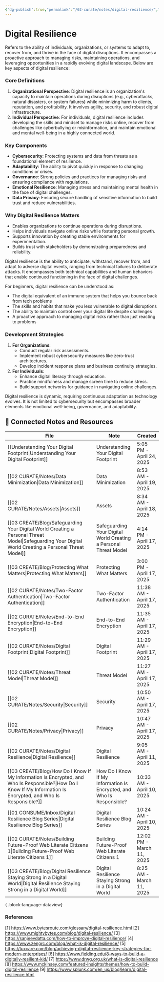 ```yaml
---
{"dg-publish":true,"permalink":"/02-curate/notes/digital-resilience/","title":"Digital Resilience","tags":["digital-resilience"]}
---
```


# Digital Resilience

Refers to the ability of individuals, organizations, or systems to adapt to, recover from, and thrive in the face of digital disruptions. It encompasses a proactive approach to managing risks, maintaining operations, and leveraging opportunities in a rapidly evolving digital landscape. Below are key aspects of digital resilience:

### **Core Definitions**
1. **Organizational Perspective**: Digital resilience is an organization's capacity to maintain operations during disruptions (e.g., cyberattacks, natural disasters, or system failures) while minimizing harm to clients, reputation, and profitability. It involves agility, security, and robust digital infrastructure.
2. **Individual Perspective**: For individuals, digital resilience includes developing the skills and mindset to manage risks online, recover from challenges like cyberbullying or misinformation, and maintain emotional and mental well-being in a highly connected world.

### **Key Components**
- **Cybersecurity**: Protecting systems and data from threats as a foundational element of resilience.
- **Adaptability**: The ability to pivot quickly in response to changing conditions or crises.
- **Governance**: Strong policies and practices for managing risks and ensuring compliance with regulations.
- **Emotional Resilience**: Managing stress and maintaining mental health in the face of digital challenges.
- **Data Privacy**: Ensuring secure handling of sensitive information to build trust and reduce vulnerabilities.

### **Why Digital Resilience Matters**
- Enables organizations to continue operations during disruptions.
- Helps individuals navigate online risks while fostering personal growth.
- Supports innovation by creating stable environments for experimentation.
- Builds trust with stakeholders by demonstrating preparedness and reliability.

Digital resilience is the ability to anticipate, withstand, recover from, and adapt to adverse digital events, ranging from technical failures to deliberate attacks. It encompasses both technical capabilities and human behaviors that enable continued functioning in the face of digital challenges.

For beginners, digital resilience can be understood as:
- The digital equivalent of an immune system that helps you bounce back from tech problems
- The skills and habits that make you less vulnerable to digital disruptions
- The ability to maintain control over your digital life despite challenges
- A proactive approach to managing digital risks rather than just reacting to problems
### **Development Strategies**
1. **For Organizations**:
   - Conduct regular risk assessments.
   - Implement robust cybersecurity measures like zero-trust architectures.
   - Develop incident response plans and business continuity strategies.
1. **For Individuals**:
   - Enhance digital literacy through education.
   - Practice mindfulness and manage screen time to reduce stress.
   - Build support networks for guidance in navigating online challenges.

Digital resilience is dynamic, requiring continuous adaptation as technology evolves. It is not limited to cybersecurity but encompasses broader elements like emotional well-being, governance, and adaptability.

## 📄 Connected Notes and Resources

| File                                                                                                                                                               | Note                                                                  | Created                   |
| ------------------------------------------------------------------------------------------------------------------------------------------------------------------ | --------------------------------------------------------------------- | ------------------------- |
| [[Understanding Your Digital Footprint\|Understanding Your Digital Footprint]]                                                                                  | Understanding Your Digital Footprint                                  | 5:05 PM - April 24, 2025  |
| [[02 CURATE/Notes/Data Minimization\|Data Minimization]]                                                                                                        | Data Minimization                                                     | 8:53 AM - April 19, 2025  |
| [[02 CURATE/Notes/Assets\|Assets]]                                                                                                                              | Assets                                                                | 8:34 AM - April 18, 2025  |
| [[03 CREATE/Blog/Safeguarding Your Digital World Creating a Personal Threat Model\|Safeguarding Your Digital World Creating a Personal Threat Model]]           | Safeguarding Your Digital World Creating a Personal Threat Model      | 4:14 PM - April 17, 2025  |
| [[03 CREATE/Blog/Protecting What Matters\|Protecting What Matters]]                                                                                             | Protecting What Matters                                               | 3:00 PM - April 17, 2025  |
| [[02 CURATE/Notes/Two-Factor Authentication\|Two-Factor Authentication]]                                                                                        | Two-Factor Authentication                                             | 11:38 AM - April 17, 2025 |
| [[02 CURATE/Notes/End-to-End Encryption\|End-to-End Encryption]]                                                                                                | End-to-End Encryption                                                 | 11:35 AM - April 17, 2025 |
| [[02 CURATE/Notes/Digital Footprint\|Digital Footprint]]                                                                                                        | Digital Footprint                                                     | 11:29 AM - April 17, 2025 |
| [[02 CURATE/Notes/Threat Model\|Threat Model]]                                                                                                                  | Threat Model                                                          | 11:27 AM - April 17, 2025 |
| [[02 CURATE/Notes/Security\|Security]]                                                                                                                          | Security                                                              | 10:50 AM - April 17, 2025 |
| [[02 CURATE/Notes/Privacy\|Privacy]]                                                                                                                            | Privacy                                                               | 10:47 AM - April 17, 2025 |
| [[02 CURATE/Notes/Digital Resilience\|Digital Resilience]]                                                                                                      | Digital Resilience                                                    | 9:05 AM - April 11, 2025  |
| [[03 CREATE/Blog/How Do I Know If My Information Is Encrypted, and Who Is Responsible?\|How Do I Know If My Information Is Encrypted, and Who Is Responsible?]] | How Do I Know If My Information Is Encrypted, and Who Is Responsible? | 10:33 AM - April 10, 2025 |
| [[01 CONSUME/Inbox/Digital Resilience Blog Series\|Digital Resilience Blog Series]]                                                                             | Digital Resilience Blog Series                                        | 10:24 AM - April 10, 2025 |
| [[02 CURATE/Notes/Building Future-Proof Web Literate Citizens 1\|Building Future-Proof Web Literate Citizens 1]]                                                | Building Future-Proof Web Literate Citizens 1                         | 12:02 PM - March 11, 2025 |
| [[03 CREATE/Blog/Digital Resilience Staying Strong in a Digital World\|Digital Resilience Staying Strong in a Digital World]]                                   | Digital Resilience Staying Strong in a Digital World                  | 8:25 AM - March 11, 2025  |

{ .block-language-dataview}


### References
[1] https://www.bytesroute.com/glossary/digital-resilience.html
[2] https://www.mightybytes.com/blog/digital-resilience/
[3] https://sanjeevdatta.com/how-to-improve-digital-resilience/
[4] https://www.zengrc.com/blog/what-is-digital-resilience/
[5] https://tuxcare.com/blog/achieving-digital-resilience-key-strategies-for-modern-enterprises/
[6] https://www.fielding.edu/8-ways-to-build-a-digitally-resilient-kid/
[7] https://www.drwg.org.uk/what-is-digital-resilience
[8] https://www.mckinsey.com/featured-insights/themes/how-to-build-digital-resilience
[9] https://www.splunk.com/en_us/blog/learn/digital-resilience.html


